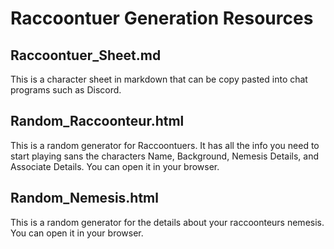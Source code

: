 # Raccoontuer Generation Resources
## Raccoontuer_Sheet.md


This is a character sheet in markdown that can be copy pasted into chat programs such as Discord.



## Random_Raccoonteur.html


This is a random generator for Raccoontuers. It has all the info you need to start playing sans the characters Name, Background, Nemesis Details, and Associate Details. You can open it in your browser.



## Random_Nemesis.html


This is a random generator for the details about your raccoonteurs nemesis. You can open it in your browser.
